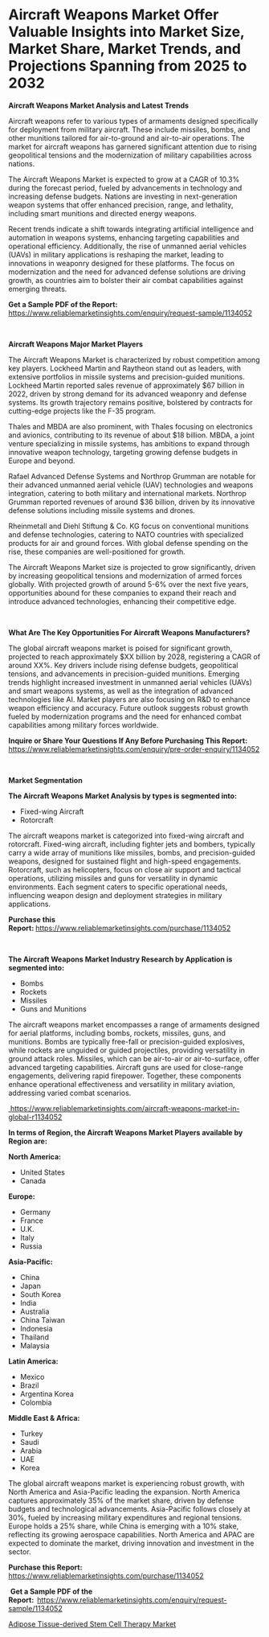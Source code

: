 <p><h1>Aircraft Weapons Market Offer Valuable Insights into Market Size, Market Share, Market Trends, and Projections Spanning from 2025 to 2032</h1></p><p><strong>Aircraft Weapons Market Analysis and Latest Trends</strong></p>
<p><p>Aircraft weapons refer to various types of armaments designed specifically for deployment from military aircraft. These include missiles, bombs, and other munitions tailored for air-to-ground and air-to-air operations. The market for aircraft weapons has garnered significant attention due to rising geopolitical tensions and the modernization of military capabilities across nations. </p><p>The Aircraft Weapons Market is expected to grow at a CAGR of 10.3% during the forecast period, fueled by advancements in technology and increasing defense budgets. Nations are investing in next-generation weapon systems that offer enhanced precision, range, and lethality, including smart munitions and directed energy weapons. </p><p>Recent trends indicate a shift towards integrating artificial intelligence and automation in weapons systems, enhancing targeting capabilities and operational efficiency. Additionally, the rise of unmanned aerial vehicles (UAVs) in military applications is reshaping the market, leading to innovations in weaponry designed for these platforms. The focus on modernization and the need for advanced defense solutions are driving growth, as countries aim to bolster their air combat capabilities against emerging threats.</p></p>
<p><strong>Get a Sample PDF of the Report:&nbsp;</strong> <a href="https://www.reliablemarketinsights.com/enquiry/request-sample/1134052?utm_campaign=2232&utm_medium=2&utm_source=Github&utm_content=ia&utm_term=25032025&utm_id=aircraft-weapons">https://www.reliablemarketinsights.com/enquiry/request-sample/1134052</a></p>
<p>&nbsp;</p>
<p><strong>Aircraft Weapons Major Market Players</strong></p>
<p><p>The Aircraft Weapons Market is characterized by robust competition among key players. Lockheed Martin and Raytheon stand out as leaders, with extensive portfolios in missile systems and precision-guided munitions. Lockheed Martin reported sales revenue of approximately $67 billion in 2022, driven by strong demand for its advanced weaponry and defense systems. Its growth trajectory remains positive, bolstered by contracts for cutting-edge projects like the F-35 program.</p><p>Thales and MBDA are also prominent, with Thales focusing on electronics and avionics, contributing to its revenue of about $18 billion. MBDA, a joint venture specializing in missile systems, has ambitions to expand through innovative weapon technology, targeting growing defense budgets in Europe and beyond.</p><p>Rafael Advanced Defense Systems and Northrop Grumman are notable for their advanced unmanned aerial vehicle (UAV) technologies and weapons integration, catering to both military and international markets. Northrop Grumman reported revenues of around $36 billion, driven by its innovative defense solutions including missile systems and drones.</p><p>Rheinmetall and Diehl Stiftung & Co. KG focus on conventional munitions and defense technologies, catering to NATO countries with specialized products for air and ground forces. With global defense spending on the rise, these companies are well-positioned for growth.</p><p>The Aircraft Weapons Market size is projected to grow significantly, driven by increasing geopolitical tensions and modernization of armed forces globally. With projected growth of around 5-6% over the next five years, opportunities abound for these companies to expand their reach and introduce advanced technologies, enhancing their competitive edge.</p></p>
<p>&nbsp;</p>
<p><strong>What Are The Key Opportunities For Aircraft Weapons Manufacturers?</strong></p>
<p><p>The global aircraft weapons market is poised for significant growth, projected to reach approximately $XX billion by 2028, registering a CAGR of around XX%. Key drivers include rising defense budgets, geopolitical tensions, and advancements in precision-guided munitions. Emerging trends highlight increased investment in unmanned aerial vehicles (UAVs) and smart weapons systems, as well as the integration of advanced technologies like AI. Market players are also focusing on R&D to enhance weapon efficiency and accuracy. Future outlook suggests robust growth fueled by modernization programs and the need for enhanced combat capabilities among military forces worldwide.</p></p>
<p><strong>Inquire or Share Your Questions If Any Before Purchasing This Report:</strong> <a href="https://www.reliablemarketinsights.com/enquiry/pre-order-enquiry/1134052?utm_campaign=2232&utm_medium=2&utm_source=Github&utm_content=ia&utm_term=25032025&utm_id=aircraft-weapons">https://www.reliablemarketinsights.com/enquiry/pre-order-enquiry/1134052</a></p>
<p>&nbsp;</p>
<p><strong>Market Segmentation</strong></p>
<p><strong>The Aircraft Weapons Market Analysis by types is segmented into:</strong></p>
<p><ul><li>Fixed-wing Aircraft</li><li>Rotorcraft</li></ul></p>
<p><p>The aircraft weapons market is categorized into fixed-wing aircraft and rotorcraft. Fixed-wing aircraft, including fighter jets and bombers, typically carry a wide array of munitions like missiles, bombs, and precision-guided weapons, designed for sustained flight and high-speed engagements. Rotorcraft, such as helicopters, focus on close air support and tactical operations, utilizing missiles and guns for versatility in dynamic environments. Each segment caters to specific operational needs, influencing weapon design and deployment strategies in military applications.</p></p>
<p><strong>Purchase this Report:&nbsp;</strong><a href="https://www.reliablemarketinsights.com/purchase/1134052?utm_campaign=2232&utm_medium=2&utm_source=Github&utm_content=ia&utm_term=25032025&utm_id=aircraft-weapons">https://www.reliablemarketinsights.com/purchase/1134052</a></p>
<p>&nbsp;</p>
<p><strong>The Aircraft Weapons Market Industry Research by Application is segmented into:</strong></p>
<p><ul><li>Bombs</li><li>Rockets</li><li>Missiles</li><li>Guns and Munitions</li></ul></p>
<p><p>The aircraft weapons market encompasses a range of armaments designed for aerial platforms, including bombs, rockets, missiles, guns, and munitions. Bombs are typically free-fall or precision-guided explosives, while rockets are unguided or guided projectiles, providing versatility in ground attack roles. Missiles, which can be air-to-air or air-to-surface, offer advanced targeting capabilities. Aircraft guns are used for close-range engagements, delivering rapid firepower. Together, these components enhance operational effectiveness and versatility in military aviation, addressing varied combat scenarios.</p></p>
<p><a href="https://www.reliablemarketinsights.com/aircraft-weapons-market-in-global-r1134052?utm_campaign=2232&utm_medium=2&utm_source=Github&utm_content=ia&utm_term=25032025&utm_id=aircraft-weapons">&nbsp;https://www.reliablemarketinsights.com/aircraft-weapons-market-in-global-r1134052</a></p>
<p><strong>In terms of Region, the Aircraft Weapons Market Players available by Region are:</strong></p>
<p>
    <p> <strong> North America: </strong>
        <ul>
            <li>United States</li>
            <li>Canada</li>
        </ul>
        </p> 
    <p> <strong> Europe: </strong>
        <ul>
            <li>Germany</li>
            <li>France</li>
            <li>U.K.</li>
            <li>Italy</li>
            <li>Russia</li>
        </ul>
        </p> 
    <p> <strong> Asia-Pacific: </strong>
        <ul>
            <li>China</li>
            <li>Japan</li>
            <li>South Korea</li>
            <li>India</li>
            <li>Australia</li>
            <li>China Taiwan</li>
            <li>Indonesia</li>
            <li>Thailand</li>
            <li>Malaysia</li>
        </ul>
        </p> 
    <p> <strong> Latin America: </strong>
        <ul>
            <li>Mexico</li>
            <li>Brazil</li>
            <li>Argentina Korea</li>
            <li>Colombia</li>
        </ul>
        </p> 
    <p> <strong> Middle East & Africa: </strong>
        <ul>
            <li>Turkey</li>
            <li>Saudi</li>
            <li>Arabia</li>
            <li>UAE</li>
            <li>Korea</li>
        </ul>
    </p>
    </p>
<p><p>The global aircraft weapons market is experiencing robust growth, with North America and Asia-Pacific leading the expansion. North America captures approximately 35% of the market share, driven by defense budgets and technological advancements. Asia-Pacific follows closely at 30%, fueled by increasing military expenditures and regional tensions. Europe holds a 25% share, while China is emerging with a 10% stake, reflecting its growing aerospace capabilities. North America and APAC are expected to dominate the market, driving innovation and investment in the sector.</p></p>
<p><strong>Purchase this Report: </strong><a href="https://www.reliablemarketinsights.com/purchase/1134052?utm_campaign=2232&utm_medium=2&utm_source=Github&utm_content=ia&utm_term=25032025&utm_id=aircraft-weapons">https://www.reliablemarketinsights.com/purchase/1134052</a></p>
<p>&nbsp;<strong>Get a Sample PDF of the Report:&nbsp;&nbsp;</strong><a href="https://www.reliablemarketinsights.com/enquiry/request-sample/1134052?utm_campaign=2232&utm_medium=2&utm_source=Github&utm_content=ia&utm_term=25032025&utm_id=aircraft-weapons">https://www.reliablemarketinsights.com/enquiry/request-sample/1134052</a></p>
<p><strong></strong></p>
<p><p><a href="https://github.com/sca704osol/Market-Research-Report-List-1/blob/main/adipose-tissue-derived-stem-cell-therapy-market.md?utm_campaign=2232&utm_medium=2&utm_source=Github&utm_content=ia&utm_term=25032025&utm_id=aircraft-weapons">Adipose Tissue-derived Stem Cell Therapy Market</a></p></p>